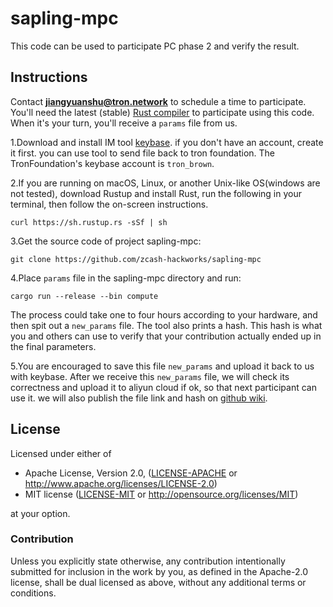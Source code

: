 # sapling-mpc

This code can be used to participate PC phase 2 and verify the result.

## Instructions

Contact **jiangyuanshu@tron.network** to schedule a time to participate. You'll need the latest (stable) [Rust compiler](https://www.rust-lang.org/) to participate using this code. When it's your turn, you'll receive a `params` file from us.

1.Download and install IM tool [keybase](https://keybase.io/). if you don't have an account, create it first. you can use tool to send file back to tron foundation. The TronFoundation's keybase account is `tron_brown`.

2.If you are running on macOS, Linux, or another Unix-like OS(windows are not tested), download Rustup and install Rust, run the following in your terminal, then follow the on-screen instructions.
                                                            
```
curl https://sh.rustup.rs -sSf | sh
```

3.Get the source code of project sapling-mpc:

```
git clone https://github.com/zcash-hackworks/sapling-mpc
```

4.Place `params` file in the sapling-mpc directory and run:

```
cargo run --release --bin compute
```

The process could take one to four hours according to your hardware, and then spit out a `new_params` file. The tool also prints a hash. This hash is what you and others can use to verify that your contribution actually ended up in the final parameters. 

5.You are encouraged to save this file `new_params` and upload it back to us with keybase. After we receive this `new_params` file, we will check its correctness and upload it to aliyun cloud if ok, so that next participant can use it. we will also publish the file link and hash on [github wiki]().

## License

Licensed under either of

 * Apache License, Version 2.0, ([LICENSE-APACHE](LICENSE-APACHE) or http://www.apache.org/licenses/LICENSE-2.0)
 * MIT license ([LICENSE-MIT](LICENSE-MIT) or http://opensource.org/licenses/MIT)

at your option.

### Contribution

Unless you explicitly state otherwise, any contribution intentionally
submitted for inclusion in the work by you, as defined in the Apache-2.0
license, shall be dual licensed as above, without any additional terms or
conditions.
